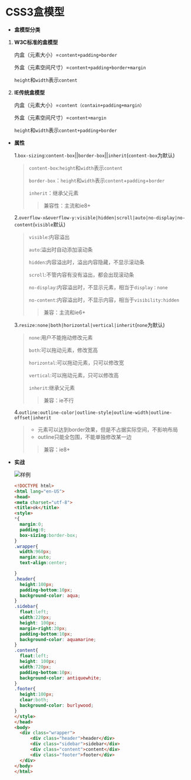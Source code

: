 # CSS3盒模型

- **盒模型分类**

1. **W3C标准的盒模型** 

   内盒（元素大小）=`content+padding+border`

   外盒（元素空间尺寸）=`content+padding+border+margin`

   `height`和`width`表示`content`

2. **IE传统盒模型**

   内盒（元素大小）=`content（contain+padding+margin）`

   外盒（元素空间尺寸）=`content+margin`

   `height`和`width`表示`content+padding+border`

- **属性**

  1.`box-sizing`:`content-box`||`border-box`||`inherit`(`content-box`为默认)

  > `content-box`:`height`和`width`表示`content`
  >
  > `border-box`：`height`和`width`表示`content`+`padding`+`border`
  >
  > `inherit`：继承父元素
  >
  > > 兼容性：主流和ie8+

  2.`overflow-x&overflow-y:visible|hidden|scroll|auto|no-display|no-content`(`visible`默认)

  > `visible`:内容溢出
  >
  > `auto`:溢出时自动添加滚动条
  >
  > `hidden`:内容溢出时，溢出内容隐藏，不显示滚动条
  >
  > `scroll`:不管内容有没有溢出，都会出现滚动条
  >
  > `no-display`:内容溢出时，不显示元素，相当于`display：none`
  >
  > `no-content`:内容溢出时，不显示内容，相当于`visibility:hidden`
  >
  > > 兼容：主流和ie6+

  3.`resize:none|both|horizontal|vertical|inherit`(`none`为默认)

  > `none`:用户不能拖动修改元素
  >
  > `both`:可以拖动元素，修改宽高
  >
  > `horizontal`:可以拖动元素，只可以修改宽
  >
  > `vertical`:可以拖动元素，只可以修改高
  >
  > `inherit`:继承父元素
  >
  > > 兼容：ie不行

  4.`outline:outline-color|outline-style|outline-width|outline-offset|inherit`

  > - 元素可以达到border效果，但是不占据实际空间，不影响布局
  > - outline只能全包围，不能单独修改某一边
  >
  > > 兼容：ie8+

- **实战**

  ![样例](C:\Users\Administrator\Desktop\layout.PNG)

  ```html
  <!DOCTYPE html>
  <html lang="en-US">
  <head>
  <meta charset="utf-8">
  <title>ok</title>
  <style>
  *{
  	margin:0;
  	padding:0;
  	box-sizing:border-box;
  }
  .wrapper{
  	width:960px;
  	margin:auto;
  	text-align:center;

  }
  .header{
  	height:100px;
  	padding-bottom:10px;
  	background-color: aqua;
  }
  .sidebar{
  	float:left;
  	width:220px;
  	height: 100px;
  	margin-right:20px;
  	padding-bottom:10px;
  	background-color: aquamarine;
  }
  .content{
  	float:left;
  	height: 100px;
  	width:720px;
  	padding-bottom:10px;
  	background-color: antiquewhite;
  }
  .footer{
  	height:100px;
  	clear:both;
  	background-color: burlywood;
  }
  </style>
  </head>
  <body>
  	<div class="wrapper">
  		<div class="header">header</div>
  		<div class="sidebar">sidebar</div>
  		<div class="content">content</div>
  		<div class="footer">footer</div>
  	</div>
  </body>
  </html>
  ```

  ​

  ​

  ​